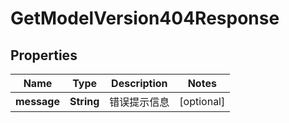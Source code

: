 

# GetModelVersion404Response


## Properties

| Name | Type | Description | Notes |
|------------ | ------------- | ------------- | -------------|
|**message** | **String** | 错误提示信息 |  [optional] |



